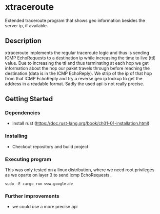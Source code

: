 # xtraceroute

Extended traceroute program that shows geo information besides the server ip, if available.

## Description

xtraceroute implements the regular traceroute logic and thus is sending ICMP EchoRequests to a destination ip while increasing the time to live (ttl) value. Due to increasing the ttl and thus terminating at each hop we get information about the hop our paket travels through before reaching the destination (data is in the ICMP EchoReply). We strip of the ip of that hop from that ICMP EchoReply and try a reverse geo ip lookup to get the address in a readable format. Sadly the used api is not really precise.

## Getting Started

### Dependencies

* Install rust (https://doc.rust-lang.org/book/ch01-01-installation.html)

### Installing

* Checkout repository and build project

### Executing program

This was only tested on a linux distribution, where we need root privileges as we oparte on layer 3 to send icmp EchoRequests.

```
sudo -E cargo run www.google.de
```


### Further improvements
* we could use a more precise api
